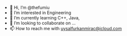 - 👋 Hi, I’m @thefumiu
- 👀 I’m interested in Engineering
- 🌱 I’m currently learning C++, Java, 
- 💞️ I’m looking to collaborate on ...
- 📫 How to reach me with uysalfurkanmirac@icloud.com

<!---
thefumiu/thefumiu is a ✨ special ✨ repository because its `README.md` (this file) appears on your GitHub profile.
You can click the Preview link to take a look at your changes.
--->
